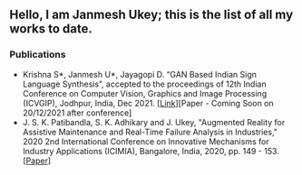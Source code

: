 ## Hello, I am Janmesh Ukey; this is the list of all my works to date.

### Publications

- Krishna S*, Janmesh U*, Jayagopi D. “GAN Based Indian Sign Language Synthesis”, accepted to the proceedings of 12th Indian Conference on Computer Vision, Graphics and Image Processing (ICVGIP), Jodhpur, India, Dec 2021. [[Link](https://dl.acm.org/doi/10.1145/3490035.3490301)][Paper - Coming Soon on 20/12/2021 after conference]
- J. S. K. Patibandla, S. K. Adhikary and J. Ukey, "Augmented Reality for Assistive Maintenance and Real-Time Failure Analysis in Industries," 2020 2nd International Conference on Innovative Mechanisms for Industry Applications (ICIMIA), Bangalore, India, 2020, pp. 149 - 153. [[Paper](https://github.com/j-void/Publications/blob/main/10.1109%40ICIMIA48430.2020.9074846.pdf)]
